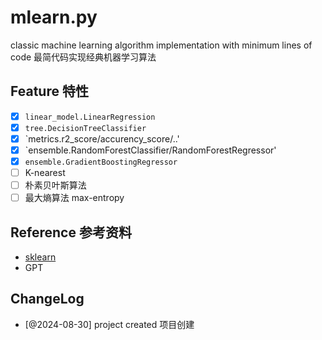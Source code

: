 # mlearn.py
classic machine learning algorithm implementation with minimum lines of code
最简代码实现经典机器学习算法

## Feature 特性
- [x] `linear_model.LinearRegression`
- [x] `tree.DecisionTreeClassifier`
- [x] `metrics.r2_score/accurency_score/..'
- [x] `ensemble.RandomForestClassifier/RandomForestRegressor'
- [x] `ensemble.GradientBoostingRegressor`
- [ ] K-nearest
- [ ] 朴素贝叶斯算法
- [ ] 最大熵算法 max-entropy

## Reference 参考资料
- [sklearn](https://scikit-learn.org/stable/modules/tree.html)
- GPT

## ChangeLog
- [@2024-08-30] project created 项目创建
